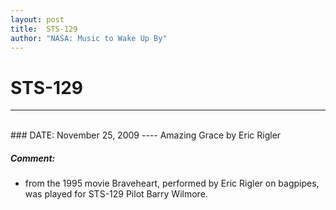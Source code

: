 ```yaml
---
layout: post
title:  STS-129
author: "NASA: Music to Wake Up By"
---
```


# STS-129
----
<br/>
### DATE: November 25, 2009
----
Amazing Grace by Eric Rigler

##### Comment:
* from the 1995 movie Braveheart, performed by Eric Rigler on bagpipes, was played for STS-129 Pilot Barry Wilmore.
